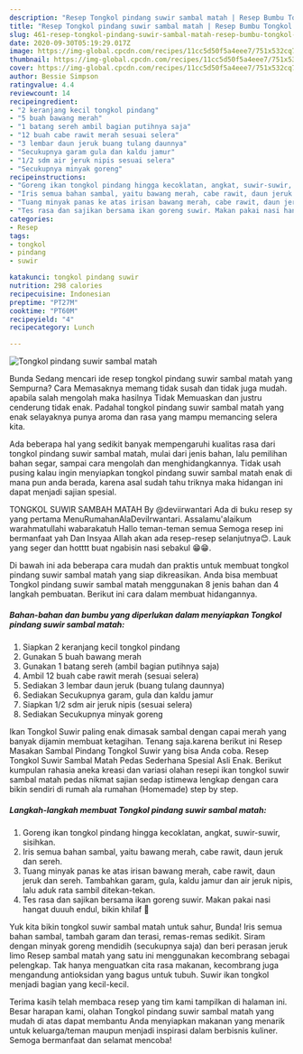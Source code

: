 ```yaml
---
description: "Resep Tongkol pindang suwir sambal matah | Resep Bumbu Tongkol pindang suwir sambal matah Yang Mudah Dan Praktis"
title: "Resep Tongkol pindang suwir sambal matah | Resep Bumbu Tongkol pindang suwir sambal matah Yang Mudah Dan Praktis"
slug: 461-resep-tongkol-pindang-suwir-sambal-matah-resep-bumbu-tongkol-pindang-suwir-sambal-matah-yang-mudah-dan-praktis
date: 2020-09-30T05:19:29.017Z
image: https://img-global.cpcdn.com/recipes/11cc5d50f5a4eee7/751x532cq70/tongkol-pindang-suwir-sambal-matah-foto-resep-utama.jpg
thumbnail: https://img-global.cpcdn.com/recipes/11cc5d50f5a4eee7/751x532cq70/tongkol-pindang-suwir-sambal-matah-foto-resep-utama.jpg
cover: https://img-global.cpcdn.com/recipes/11cc5d50f5a4eee7/751x532cq70/tongkol-pindang-suwir-sambal-matah-foto-resep-utama.jpg
author: Bessie Simpson
ratingvalue: 4.4
reviewcount: 14
recipeingredient:
- "2 keranjang kecil tongkol pindang"
- "5 buah bawang merah"
- "1 batang sereh ambil bagian putihnya saja"
- "12 buah cabe rawit merah sesuai selera"
- "3 lembar daun jeruk buang tulang daunnya"
- "Secukupnya garam gula dan kaldu jamur"
- "1/2 sdm air jeruk nipis sesuai selera"
- "Secukupnya minyak goreng"
recipeinstructions:
- "Goreng ikan tongkol pindang hingga kecoklatan, angkat, suwir-suwir, sisihkan."
- "Iris semua bahan sambal, yaitu bawang merah, cabe rawit, daun jeruk dan sereh."
- "Tuang minyak panas ke atas irisan bawang merah, cabe rawit, daun jeruk dan sereh. Tambahkan garam, gula, kaldu jamur dan air jeruk nipis, lalu aduk rata sambil ditekan-tekan."
- "Tes rasa dan sajikan bersama ikan goreng suwir. Makan pakai nasi hangat duuuh endul, bikin khilaf 🤤"
categories:
- Resep
tags:
- tongkol
- pindang
- suwir

katakunci: tongkol pindang suwir 
nutrition: 298 calories
recipecuisine: Indonesian
preptime: "PT27M"
cooktime: "PT60M"
recipeyield: "4"
recipecategory: Lunch

---
```



![Tongkol pindang suwir sambal matah](https://img-global.cpcdn.com/recipes/11cc5d50f5a4eee7/751x532cq70/tongkol-pindang-suwir-sambal-matah-foto-resep-utama.jpg)

Bunda Sedang mencari ide resep tongkol pindang suwir sambal matah yang Sempurna? Cara Memasaknya memang tidak susah dan tidak juga mudah. apabila salah mengolah maka hasilnya Tidak Memuaskan dan justru cenderung tidak enak. Padahal tongkol pindang suwir sambal matah yang enak selayaknya punya aroma dan rasa yang mampu memancing selera kita.

Ada beberapa hal yang sedikit banyak mempengaruhi kualitas rasa dari tongkol pindang suwir sambal matah, mulai dari jenis bahan, lalu pemilihan bahan segar, sampai cara mengolah dan menghidangkannya. Tidak usah pusing kalau ingin menyiapkan tongkol pindang suwir sambal matah enak di mana pun anda berada, karena asal sudah tahu triknya maka hidangan ini dapat menjadi sajian spesial.

TONGKOL SUWIR SAMBAH MATAH By @deviirwantari Ada di buku resep sy yang pertama MenuRumahanAlaDeviIrwantari. Assalamu&#39;alaikum warahmatullahi wabarakatuh Hallo teman-teman semua Semoga resep ini bermanfaat yah Dan Insyaa Allah akan ada resep-resep selanjutnya😊. Lauk yang seger dan hotttt buat ngabisin nasi sebakul 😁😁.


Di bawah ini ada beberapa cara mudah dan praktis untuk membuat tongkol pindang suwir sambal matah yang siap dikreasikan. Anda bisa membuat Tongkol pindang suwir sambal matah menggunakan 8 jenis bahan dan 4 langkah pembuatan. Berikut ini cara dalam membuat hidangannya.

<!--inarticleads1-->

##### Bahan-bahan dan bumbu yang diperlukan dalam menyiapkan Tongkol pindang suwir sambal matah:

1. Siapkan 2 keranjang kecil tongkol pindang
1. Gunakan 5 buah bawang merah
1. Gunakan 1 batang sereh (ambil bagian putihnya saja)
1. Ambil 12 buah cabe rawit merah (sesuai selera)
1. Sediakan 3 lembar daun jeruk (buang tulang daunnya)
1. Sediakan Secukupnya garam, gula dan kaldu jamur
1. Siapkan 1/2 sdm air jeruk nipis (sesuai selera)
1. Sediakan Secukupnya minyak goreng


Ikan Tongkol Suwir paling enak dimasak sambal dengan capai merah yang banyak dijamin membuat ketagihan. Tenang saja.karena berikut ini Resep Masakan Sambal Pindang Tongkol Suwir yang bisa Anda coba. Resep Tongkol Suwir Sambal Matah Pedas Sederhana Spesial Asli Enak. Berikut kumpulan rahasia aneka kreasi dan variasi olahan resepi ikan tongkol suwir sambal matah pedas nikmat sajian sedap istimewa lengkap dengan cara bikin sendiri di rumah ala rumahan (Homemade) step by step. 

<!--inarticleads2-->

##### Langkah-langkah membuat Tongkol pindang suwir sambal matah:

1. Goreng ikan tongkol pindang hingga kecoklatan, angkat, suwir-suwir, sisihkan.
1. Iris semua bahan sambal, yaitu bawang merah, cabe rawit, daun jeruk dan sereh.
1. Tuang minyak panas ke atas irisan bawang merah, cabe rawit, daun jeruk dan sereh. Tambahkan garam, gula, kaldu jamur dan air jeruk nipis, lalu aduk rata sambil ditekan-tekan.
1. Tes rasa dan sajikan bersama ikan goreng suwir. Makan pakai nasi hangat duuuh endul, bikin khilaf 🤤


Yuk kita bikin tongkol suwir sambal matah untuk sahur, Bunda! Iris semua bahan sambal, tambah garam dan terasi, remas-remas sedikit. Siram dengan minyak goreng mendidih (secukupnya saja) dan beri perasan jeruk limo Resep sambal matah yang satu ini menggunakan kecombrang sebagai pelengkap. Tak hanya menguatkan cita rasa makanan, kecombrang juga mengandung antioksidan yang bagus untuk tubuh. Suwir ikan tongkol menjadi bagian yang kecil-kecil. 

Terima kasih telah membaca resep yang tim kami tampilkan di halaman ini. Besar harapan kami, olahan Tongkol pindang suwir sambal matah yang mudah di atas dapat membantu Anda menyiapkan makanan yang menarik untuk keluarga/teman maupun menjadi inspirasi dalam berbisnis kuliner. Semoga bermanfaat dan selamat mencoba!
